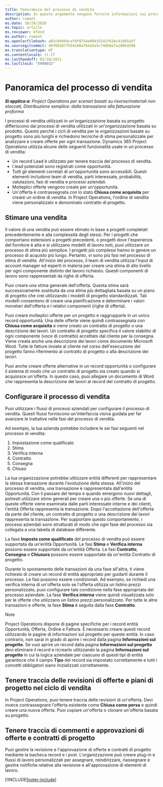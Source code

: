 ```yaml
---
title: Panoramica del processo di vendita
description: In questo argomento vengono fornite informazioni sui processi di vendita di base.
author: rumant
ms.date: 10/29/2020
ms.topic: article
ms.reviewer: kfend
ms.author: rumant
ms.openlocfilehash: a03cb4949cafdf0754a89435542f616c41d65a5f
ms.sourcegitcommit: 40f68387f594180af64a5e5c748b6efa188bd300
ms.translationtype: HT
ms.contentlocale: it-IT
ms.lasthandoff: 05/10/2021
ms.locfileid: "5996032"
---
```

# <a name="sales-process-overview"></a>Panoramica del processo di vendita

_**Si applica a:** Project Operations per scenari basati su risorse/materiali non stoccati, Distribuzione semplice: dalla transazione alla fatturazione proforma_

I processi di vendita utilizzati in un'organizzazione basata su progetto differiscono dai processi di vendita utilizzati in un'organizzazione basata su prodotto. Questo perché i cicli di vendita per le organizzazioni basate su progetto sono più lunghi e richiedono tecniche di stima personalizzate per analizzare e creare offerte per ogni transazione. Dynamics 365 Project Operations utilizza alcune delle seguenti funzionalità usate in un processo di vendita:

- Un record Lead è utilizzato per tenere traccia del processo di vendita.
- I lead potenziali sono registrati come opportunità.
- Tutti gli elementi correlati di un'opportunità sono accessibili. Questi elementi includono team di vendita, parti interessate, probabilità, valutazioni, fasi di vendita e processi aziendali.
- Molteplici offerte vengono create per un'opportunità.
- Un'offerta è contrassegnata con lo stato **Chiusa come acquisita** per creare un ordine di vendita. In Project Operations, l'ordine di vendita viene personalizzato e denominato contratto di progetto.

## <a name="estimate-a-sale"></a>Stimare una vendita
Il valore di una vendita può essere stimato in base a progetti completati precedentemente e alla complessità degli stessi. Per i progetti che comportano estensioni a progetti precedenti, o progetti dove l'esperienza del fornitore è alta e si utilizzano modelli di lavoro noti, puoi utilizzare un processo di stima più semplice. I progetti più complessi hanno in genere un processo di acquisto più lungo. Pertanto, vi sono più fasi nel processo di stima di vendite. All'inizio del processo, il team di vendita utilizza l'input di account manager ed esperti in materia per creare una stima di alto livello per ogni componente distinto del lavoro richiesto. Questi componenti di lavoro sono rappresentati da righe di offerta. 

Puoi creare una stima generale dell'offerta. Questa stima sarà successivamente sostituita da una stima più dettagliata basata su un piano di progetto che crei utilizzando i modelli di progetto standardizzati. Tali modelli consentono di creare una pianificazione e determinare i valori monetari dell'offerta e i relativi componenti (righe di offerta). 

Puoi creare molteplici offerte per un progetto e raggrupparle in un unico record opportunità. Una delle offerte viene quindi contrassegnata con **Chiusa come acquisita** e viene creato un contratto di progetto o una descrizione dei lavori. Un contratto di progetto specifica il valore stabilito di ogni componente (voce di contratto) accettato dal cliente per la consegna. Viene creata anche una descrizione dei lavori come documento Microsoft Word. Tutte le fatture inviate al cliente nel corso dell'esecuzione del progetto fanno riferimento al contratto di progetto o alla descrizione dei lavori.

Puoi anche creare offerte alternative in un record opportunità o configurare il sistema di modo che un contratto di progetto sia creato quando si acquisisce un'offerta. In questo caso, puoi allegare un documento di Word che rappresenta la descrizione dei lavori al record del contratto di progetto.

## <a name="configure-the-sales-process"></a>Configurare il processo di vendita
Puoi utilizzare i flussi di processi aziendali per configurare il processo di vendita. Questi flussi forniscono un'interfaccia visiva guidata per far avanzare le trattative nelle fasi del processo di vendita.

Ad esempio, la tua azienda potrebbe includere le sei fasi seguenti nel processo di vendita:

1. Impostazione come qualificato
2. Stima
3. Verifica interna
4. Contratto
5. Consegna
6. Chiuso
 
La tua organizzazione potrebbe utilizzare entità differenti per rappresentare la stessa transazione durante l'evoluzione della stessa. All'inizio del processo di vendita, una transazione è rappresentata dall'entità Opportunità. Con il passare del tempo e quando emergono nuovi dettagli, potresti utilizzare stime generali per creare una o più offerte. Se una di queste offerte viene esaminata dalle parti interessate interne e dei clienti, l'entità Offerta rappresenta la transazione. Dopo l'accettazione dell'offerta da parte del cliente, un contratto di progetto o una descrizione dei lavori rappresenta la transazione. Per supportare questo comportamento, i processi aziendali sono strutturati di modo che ogni fase del processo sia collegata a una tabella di database differente.

La fase **Imposta come qualificato** del processo di vendita può essere supportata da un'entità Opportunità. Le fasi **Stima** e **Verifica interna** possono essere supportate da un'entità Offerta. Le fasi **Contratto**, **Consegna** e **Chiusura** possono essere supportate da un'entità Contratto di progetto.

Durante lo spostamento delle transazioni da una fase all'altra, ti viene richiesto di creare un record di entità appropriato per guidarti durante il processo. Le fasi possono essere condizionali. Ad esempio, se richiedi una verifica interna di un'offerta solo se l'offerta utilizza un listino prezzi personalizzato, puoi configurare tale condizione nella fase appropriata del processo aziendale. La fase **Verifica interna** viene quindi visualizzata solo per le offerte che utilizzano un listino prezzi personalizzato. Per tutte le altre transazioni e offerte, la fase **Stima** è seguita dalla fase **Contratto**.

> [!NOTE]
> Project Operations dispone di pagine specifiche per i record entità Opportunità, Offerta, Ordine e Fattura. È necessario creare questi record utilizzando le pagine di informazioni sul progetto per queste entità. In caso contrario, non sarai in grado di aprire i record dalla pagina **Informazioni sul progetto**. Se vuoi aprire un record dalla pagina **Informazioni sul progetto** devi eliminare il record e ricrearlo utilizzando la pagina **Informazioni sul progetto** in cui la logica aziendale per ciascuno di questi tipi di entità garantisce che il campo **Tipo** del record sia impostato correttamente e tutti i concetti obbligatori siano inizializzati correttamente.


## <a name="track-revisions-to-quotes-and-project-plans-in-the-sales-cycle"></a>Tenere traccia delle revisioni di offerte e piani di progetto nel ciclo di vendita
In Project Operations, puoi tenere traccia delle revisioni di un'offerta. Devi invece contrassegnare l'offerta esistente come **Chiusa come persa** e quindi creare una nuova offerta. Puoi copiare un'offerta o clonare un'offerta basata su progetto.

## <a name="track-comments-and-approvals-of-quotes-and-project-contracts"></a>Tenere traccia di commenti e approvazioni di offerte e contratti di progetto
Puoi gestire la revisione e l'approvazione di offerte e contratti di progetto mediante la bacheca record e i post. L'organizzazione può creare plug-in e flussi di lavoro personalizzati per assegnare, reindirizzare, riassegnare e gestire notifiche relative alla revisione e all'approvazione di elementi di lavoro.


[!INCLUDE[footer-include](../includes/footer-banner.md)]
